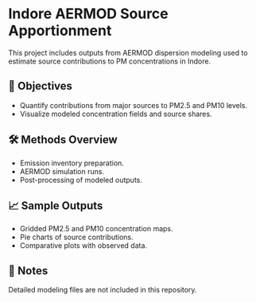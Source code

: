 # Indore AERMOD Source Apportionment

This project includes outputs from AERMOD dispersion modeling used to estimate source contributions to PM concentrations in Indore.

## 🎯 Objectives

- Quantify contributions from major sources to PM2.5 and PM10 levels.
- Visualize modeled concentration fields and source shares.

## 🛠 Methods Overview

- Emission inventory preparation.
- AERMOD simulation runs.
- Post-processing of modeled outputs.

## 📈 Sample Outputs

- Gridded PM2.5 and PM10 concentration maps.
- Pie charts of source contributions.
- Comparative plots with observed data.

## 📝 Notes

Detailed modeling files are not included in this repository.
